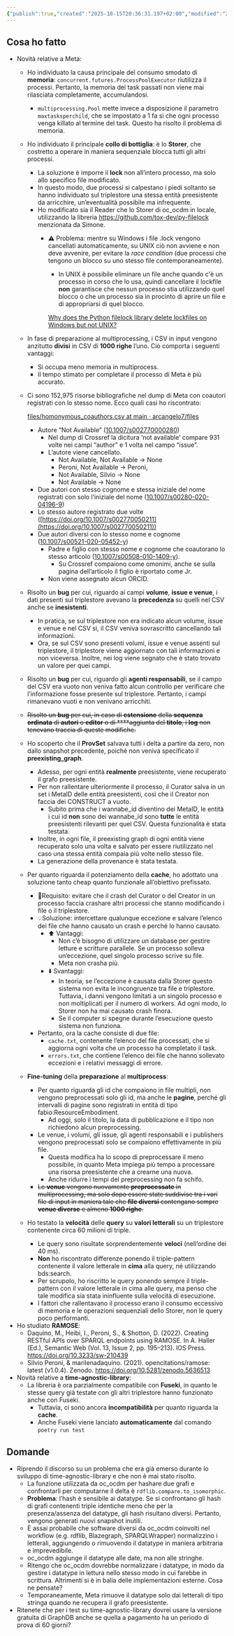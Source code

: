 ```yaml
---
{"publish":true,"created":"2025-10-15T20:36:31.197+02:00","modified":"2025-10-15T19:36:38.000+02:00","cssclasses":""}
---
```



## Cosa ho fatto

- Novità relative a Meta:
    - Ho individuato la causa principale del consumo smodato di **memoria**: `concurrent.futures.ProcessPoolExecutor` riutilizza il processi. Pertanto, la memoria dei task passati non viene mai rilasciata completamente, accumulandosi.
        - `multiprocessing.Pool` mette invece a disposizione il parametro `maxtasksperchild`, che se impostato a 1 fa sì che ogni processo venga killato al termine del task. Questo ha risolto il problema di memoria.
    - Ho individuato il principale **collo di bottiglia**: è lo **Storer**, che costretto a operare in maniera sequenziale blocca tutti gli altri processi.
        - La soluzione è imporre il **lock** non all’intero processo, ma solo allo specifico file modificato.
        - In questo modo, due processi si calpestano i piedi soltanto se hanno individuato sul triplestore una stessa entità preesistente da arricchire, un’eventualità possibile ma infrequente.
        - Ho modificato sia il Reader che lo Storer di oc_ocdm in locale, utilizzando la libreria https://github.com/tox-dev/py-filelock menzionata da Simone.
            - ⚠️ Problema: mentre su Windows i file .lock vengono cancellati automaticamente, su UNIX ciò non avviene e non deve avvenire, per evitare la *race condition* (due processi che tengono un blocco su uno stesso file contemporaneamente).
                - In UNIX è possibile eliminare un file anche quando c'è un processo in corso che lo usa, quindi cancellare il lockfile **non** garantisce che nessun processo stia utilizzando quel blocco o che un processo sia in procinto di aprire un file e di appropriarsi di quel blocco.
                
                [Why does the Python filelock library delete lockfiles on Windows but not UNIX?](https://stackoverflow.com/questions/58098634/why-does-the-python-filelock-library-delete-lockfiles-on-windows-but-not-unix)
                
    - In fase di preparazione al multiprocessing, i CSV in input vengono anzitutto **divisi** in CSV di **1000 righe** l’uno. Ciò comporta i seguenti vantaggi:
        - Si occupa meno memoria in multiprocess.
        - Il tempo stimato per completare il processo di Meta è più accurato.
    - Ci sono 152,975 risorse bibliografiche nel dump di Meta con coautori registrati con lo stesso nome. Ecco quali casi ho riscontrato:
        
        [files/homonymous_coauthors.csv at main · arcangelo7/files](https://github.com/arcangelo7/files/blob/main/homonymous_coauthors.csv)
        
        - Autore “Not Available” ([10.1007/s002770000280](https://api.crossref.org/works/10.1007/s002770000280))
            - Nel dump di Crossref la dicitura ‘not available’ compare 931 volte nei campi “author” e 1 volta nel campo “issue”.
            - L’autore viene cancellato.
                - Not Available, Not Available → None
                - Peroni, Not Available → Peroni,
                - Not Available, Silvio → None
                - Not Available → None
        - Due autori con stesso cognome e stessa iniziale del nome registrati con solo l’iniziale del nome ([10.1007/s00280-020-04196-9](http://doi.org/10.1007/s00280-020-04196-9))
        - Lo stesso autore registrato due volte ([https://doi.org/10.1007/s002770050211](https://doi.org/10.1007/s002770050211))
        - Due autori diversi con lo stesso nome e cognome ([10.1007/s00521-020-05452-y](https://doi.org/10.1007/s00521-020-05452-y))
            - Padre e figlio con stesso nome e cognome che coautorano lo stesso articolo ([10.1007/s00508-010-1409-y](https://doi.org/10.1007/s00508-010-1409-y)).
                - Su Crossref compaiono come omonimi, anche se sulla pagina dell’articolo il figlio è riportato come Jr.
            - Non viene assegnato alcun ORCID.
    - Risolto un **bug** per cui, riguardo ai campi **volume**, **issue e venue**, i dati presenti sul triplestore avevano la **precedenza** su quelli nel CSV anche se **inesistenti**.
        - In pratica, se sul triplestore non era indicato alcun volume, issue e venue e nel CSV sì, il CSV veniva sovrascritto cancellando tali informazioni.
        - Ora, se sul CSV sono presenti volumi, issue e venue assenti sul triplestore, il triplestore viene aggiornato con tali informazioni e non viceversa. Inoltre, nei log viene segnato che è stato trovato un valore per quei campi.
    - Risolto un **bug** per cui, riguardo gli **agenti responsabili**, se il campo del CSV era vuoto non veniva fatto alcun controllo per verificare che l’informazione fosse presente sul triplestore. Pertanto, i campi rimanevano vuoti e non venivano arricchiti.
    - ~~Risolto un **bug** per cui, in caso di **estensione** della **sequenza ordinata** di **autori** o **editor** o di ****aggiunta del **titolo**, i **log** non tenevano traccia di queste modifiche.~~
    - Ho scoperto che il **ProvSet** salvava tutti i delta a partire da zero, non dallo snapshot precedente, poiché non veniva specificato il **preexisting_graph**.
        - Adesso, per ogni entità **realmente** preesistente, viene recuperato il grafo preesistente.
        - Per non rallentare ulteriormente il processo, il Curator salva in un set i MetaID delle entità preesistenti, così che il Creator non faccia dei CONSTRUCT a vuoto.
            - Subito prima che i wannabe_id diventino dei MetaID, le entità i cui id **non** sono dei wannabe_id sono **tutte** le entità preesistenti rilevanti per quel CSV. Questa funzionalità è stata testata.
        - Inoltre, in ogni file, il preexisting graph di ogni entità viene recuperato solo una volta e salvato per essere riutilizzato nel caso una stessa entità compaia più volte nello stesso file.
        - La generazione della provenance è stata testata.
    - Per quanto riguarda il potenziamento della **cache**, ho adottato una soluzione tanto cheap quanto funzionale all’obiettivo prefissato.
        - 🎯Requisito: evitare che il crash del Curator o del Creator in un processo faccia crashare altri processi che stanno modificando i file o il triplestore.
        - 💡Soluzione: intercettare qualunque eccezione e salvare l’elenco dei file che hanno causato un crash e perché lo hanno causato.
            - ⬆️ Vantaggi:
                - Non c’è bisogno di utilizzare un database per gestire letture e scritture parallele.  Se un processo solleva un’eccezione, quel singolo processo scrive su file.
                - Meta non crasha più.
            - ⬇️ Svantaggi:
                - In teoria, se l’eccezione è causata dalla Storer questo sistema non evita le incongruenze tra file e triplestore. Tuttavia, i danni vengono limitati a un singolo processo e non moltiplicati per il numero di workers. Ad ogni modo, lo Storer non ha mai causato crash finora.
                - Se il computer si spegne durante l’esecuzione questo sistema non funziona.
        - Pertanto, ora la cache consiste di due file:
            - `cache.txt`, contenente l’elenco del file processati, che si aggiorna ogni volta che un processo ha completato il task.
            - `errors.txt`, che contiene l’elenco dei file che hanno sollevato eccezioni e i relativi messaggi di errore.
    - **Fine-tuning** della **preparazione** al **multiprocess**:
        - Per quanto riguarda gli id che compaiono in file multipli, non vengono preprocessati solo gli id, ma anche le **pagine**, perché gli intervalli di pagine sono registrati in entità di tipo fabio:ResourceEmbodiment.
            - Ad oggi, solo il titolo, la data di pubblicazione e il tipo non richiedono alcun preprocessing.
        - Le venue, i volumi, gli issue, gli agenti responsabili e i publishers vengono preprocessati solo se compaiono effettivamente in più file.
            - Questa modifica ha lo scopo di preprocessare il meno possibile, in quanto Meta impiega più tempo a processare una risorsa preesistente che a crearne una nuova.
            - Anche ridurre i tempi del preprocessing non fa schifo.
        - ~~Le **venue** vengono nuovamente **preprocessate** in multiprocessing, ma solo dopo essere state suddivise tra i vari file di input in maniera tale che **file diversi** contengano sempre **venue diverse** e almeno **1000 righe**.~~
    - Ho testato la **velocità** delle **query** su **valori letterali** su un triplestore contenente circa 60 milioni di triple.
        - Le query sono risultate sorprendentemente **veloci** (nell’ordine dei 40 ms).
        - **Non** ho riscontrato differenze ponendo il triple-pattern contenente il valore letterale in **cima** alla query, né utilizzando bds:search.
        - Per scrupolo, ho riscritto le query ponendo sempre il triple-pattern con il valore letterale in cima alle query, ma penso che tale modifica sia stata ininfluente sulla velocità di esecuzione.
        - I fattori che rallentavano il processo erano il consumo eccessivo di memoria e le operazioni sequenziali dello Storer, non le query poco performanti.
- Ho studiato **RAMOSE**:
    - Daquino, M., Heibi, I., Peroni, S., & Shotton, D. (2022). Creating RESTful APIs over SPARQL endpoints using RAMOSE. In A. Haller (Ed.), Semantic Web (Vol. 13, Issue 2, pp. 195–213). IOS Press. https://doi.org/10.3233/sw-210439
    - Silvio Peroni, & marilenadaquino. (2021). opencitations/ramose: latest (v1.0.4). Zenodo. https://doi.org/10.5281/zenodo.5636513
- Novità relative a **time-agnostic-library**:
    - La libreria è ora parzialmente compatibile con **Fuseki**, in quanto le stesse query già testate con gli altri triplestore hanno funzionato anche con Fuseki.
        - Tuttavia, ci sono ancora **incompatibilità** per quanto riguarda la **cache**.
        - Anche Fuseki viene lanciato **automaticamente** dal comando `poetry run test`

## Domande

- Riprendo il discorso su un problema che era già emerso durante lo sviluppo di time-agnostic-library e che non è mai stato risolto.
    - La funzione utilizzata da oc_ocdm per hashare due grafi e confrontarli per computarne il delta è `rdflib.compare.to_isomorphic`.
    - **Problema**: l’hash è sensibile ai datatype. Se si confrontano gli hash di grafi contenenti triple identiche meno che per la presenza/assenza del datatype, gli hash risultano diversi. Pertanto, vengono generati nuovi snapshot inutili.
    - È assai probabile che software diversi da oc_ocdm coinvolti nel workflow (e.g. rdflib, Blazegraph, SPARQLWrapper) normalizzino i letterali, aggiungendo o rimuovendo il datatype in maniera arbitraria e imprevedibile.
    - oc_ocdm aggiunge il datatype alle date, ma non alle stringhe.
    - Ritengo che oc_ocdm dovrebbe normalizzare i datatype, in modo da gestire i datatype in lettura nello stesso modo in cui farebbe in scrittura. Altrimenti si è in balia delle implementazioni esterne. Cosa ne pensate?
    - Temporaneamente, Meta rimuove il datatype solo dai letterali di tipo stringa quando ne recupera il grafo preesistente.
- Ritenete che per i test su time-agnostic-library dovrei usare la versione gratuita di GraphDB anche se quella a pagamento ha un periodo di prova di 60 giorni?